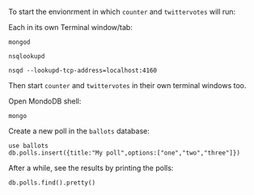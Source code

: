 To start the envionrment in which `counter` and `twittervotes` will run:

Each in its own Terminal window/tab:

    mongod

    nsqlookupd

    nsqd --lookupd-tcp-address=localhost:4160

Then start `counter` and `twittervotes` in their own terminal windows too.

Open MondoDB shell:

    mongo

Create a new poll in the `ballots` database:

    use ballots
    db.polls.insert({title:"My poll",options:["one","two","three"]})

After a while, see the results by printing the polls:

    db.polls.find().pretty()
